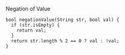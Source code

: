 Negation of Value

    bool negationValue(String str, bool val) {
      if (str.isEmpty) {
        return val;
      }
      return str.length % 2 == 0 ? val : !val;
    }
